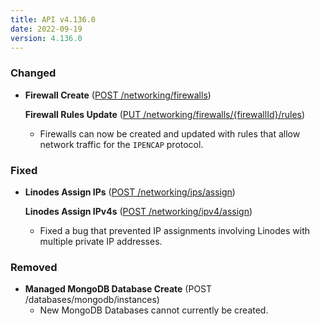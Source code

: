 ```yaml
---
title: API v4.136.0
date: 2022-09-19
version: 4.136.0
---
```


### Changed

- **Firewall Create** ([POST /networking/firewalls](/docs/api/networking/firewall-create/))

    **Firewall Rules Update** ([PUT /networking/firewalls/{firewallId}/rules](/docs/api/networking/firewall-rules-update/))
    - Firewalls can now be created and updated with rules that allow network traffic for the `IPENCAP` protocol.

### Fixed

- **Linodes Assign IPs** ([POST /networking/ips/assign](/docs/api/networking/linodes-assign-ips/))

    **Linodes Assign IPv4s** ([POST /networking/ipv4/assign](/docs/api/networking/linodes-assign-ipv/4s))
    - Fixed a bug that prevented IP assignments involving Linodes with multiple private IP addresses.

### Removed

- **Managed MongoDB Database Create** (POST /databases/mongodb/instances)
    - New MongoDB Databases cannot currently be created.